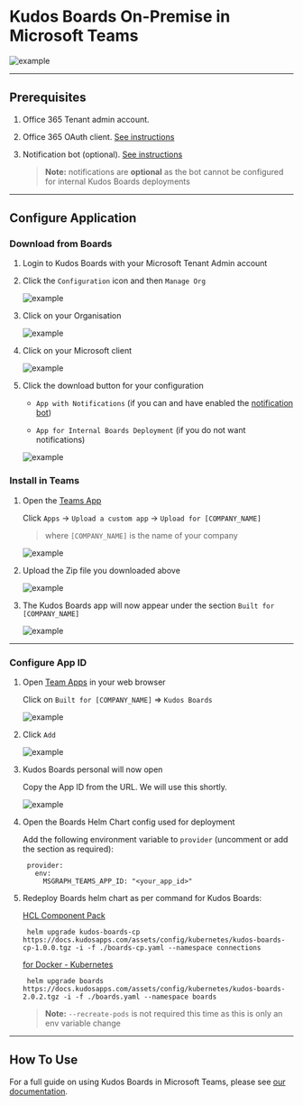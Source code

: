 # Kudos Boards On-Premise in Microsoft Teams

![example](/assets/msgraph/teams/personal.png)

---

## Prerequisites

1. Office 365 Tenant admin account.

1. Office 365 OAuth client. [See instructions](/boards/msgraph/auth/)

1. Notification bot (optional). [See instructions](/boards/msgraph/notification-bot/)

    > **Note:** notifications are **optional** as the bot cannot be configured for internal Kudos Boards deployments

---

## Configure Application

### Download from Boards

1. Login to Kudos Boards with your Microsoft Tenant Admin account

1. Click the `Configuration` icon and then `Manage Org`

    ![example](/assets/boards/admin.png)

1. Click on your Organisation

    ![example](/assets/msgraph/teams/admin-orgs.png)

1. Click on your Microsoft client

    ![example](/assets/msgraph/teams/admin-org.png)

1. Click the download button for your configuration

    - `App with Notifications` (if you can and have enabled the [notification bot](/boards/msgraph/notification-bot/))

    - `App for Internal Boards Deployment` (if you do not want notifications)

    ![example](/assets/msgraph/teams/app-download.png)

### Install in Teams

1. Open the [Teams App](https://teams.microsoft.com)

    Click `Apps` -> `Upload a custom app` -> `Upload for [COMPANY_NAME]`
    > where `[COMPANY_NAME]` is the name of your company

    ![example](/assets/msgraph/teams/teams1.png)

1. Upload the Zip file you downloaded above

    ![example](/assets/msgraph/teams/teams2.png)

1. The Kudos Boards app will now appear under the section `Built for [COMPANY_NAME]`

    ![example](/assets/msgraph/teams/teams3.png)


---

### Configure App ID

1. Open [Team Apps](https://teams.microsoft.com/_#/apps?intent=0&category=16&autoNavigationOnDone=true&filterByPersonal=false&storeLaunchFromChat=false&addAppDialogEntryPoint=7) in your web browser

    Click on `Built for [COMPANY_NAME]` => `Kudos Boards`

    ![example](/assets/msgraph/teams/tenant-apps.png)

1. Click `Add`

    ![example](/assets/msgraph/teams/add-app.png)

1. Kudos Boards personal will now open

    Copy the App ID from the URL. We will use this shortly.

    ![example](/assets/msgraph/teams/appid.png)

1. Open the Boards Helm Chart config used for deployment

    Add the following environment variable to `provider` (uncomment or add the section as required):

        provider:
          env:
            MSGRAPH_TEAMS_APP_ID: "<your_app_id>"

1. Redeploy Boards helm chart as per command for Kudos Boards:

    [HCL Component Pack](/boards/cp/#deploy-boards-helm-chart)

        helm upgrade kudos-boards-cp https://docs.kudosapps.com/assets/config/kubernetes/kudos-boards-cp-1.0.0.tgz -i -f ./boards-cp.yaml --namespace connections

    [for Docker - Kubernetes](/boards/kubernetes/#deploy-boards-chart)

        helm upgrade boards https://docs.kudosapps.com/assets/config/kubernetes/kudos-boards-2.0.2.tgz -i -f ./boards.yaml --namespace boards

    > **Note:** `--recreate-pods` is not required this time as this is only an env variable change

---

## How To Use

For a full guide on using Kudos Boards in Microsoft Teams, please see [our documentation](/boards/msgraph/teams/).
